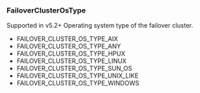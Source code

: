 ### FailoverClusterOsType
Supported in v5.2+
  Operating system type of the failover cluster.

- FAILOVER_CLUSTER_OS_TYPE_AIX
- FAILOVER_CLUSTER_OS_TYPE_ANY
- FAILOVER_CLUSTER_OS_TYPE_HPUX
- FAILOVER_CLUSTER_OS_TYPE_LINUX
- FAILOVER_CLUSTER_OS_TYPE_SUN_OS
- FAILOVER_CLUSTER_OS_TYPE_UNIX_LIKE
- FAILOVER_CLUSTER_OS_TYPE_WINDOWS
